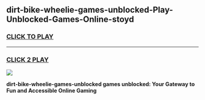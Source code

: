 
## dirt-bike-wheelie-games-unblocked-Play-Unblocked-Games-Online-stoyd
<h3>
<a href="https://premium76.site?title=dirt-bike-wheelie-games-unblocked&ref=24A">CLICK TO PLAY</a></h3>
<hr>

<h3>
<a href="https://premium76.site?title=dirt-bike-wheelie-games-unblocked&ref=24A">CLICK 2 PLAY</a>
  
</h3>

<a href="https://premium76.site?title=dirt-bike-wheelie-games-unblocked&ref=24A"><img src="https://clearcache.store/games.png"></a>


**dirt-bike-wheelie-games-unblocked games unblocked: Your Gateway to Fun and Accessible Online Gaming**

